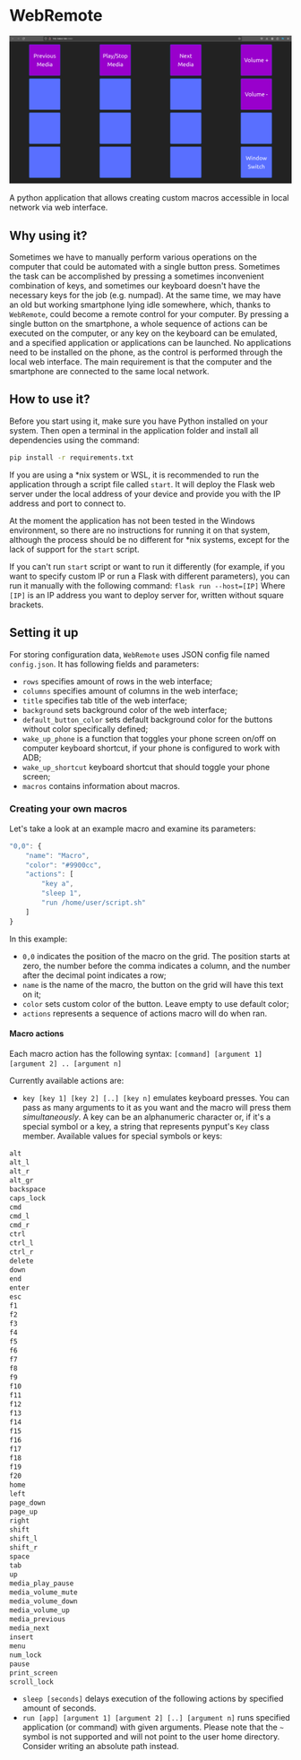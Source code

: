 # WebRemote

![Demo picture](pictures/screenshot.png "Demo picture")

A python application that allows creating custom macros accessible in local network via web interface.

## Why using it?

Sometimes we have to manually perform various operations on the computer that could be automated with a single button press. Sometimes the task can be accomplished by pressing a sometimes inconvenient combination of keys, and sometimes our keyboard doesn't have the necessary keys for the job (e.g. numpad). At the same time, we may have an old but working smartphone lying idle somewhere, which, thanks to `WebRemote`, could become a remote control for your computer. By pressing a single button on the smartphone, a whole sequence of actions can be executed on the computer, or any key on the keyboard can be emulated, and a specified application or applications can be launched. No applications need to be installed on the phone, as the control is performed through the local web interface. The main requirement is that the computer and the smartphone are connected to the same local network.

## How to use it?

Before you start using it, make sure you have Python installed on your system. Then open a terminal in the application folder and install all dependencies using the command:
```sh
pip install -r requirements.txt
```

If you are using a *nix system or WSL, it is recommended to run the application through a script file called `start`. It will deploy the Flask web server under the local address of your device and provide you with the IP address and port to connect to.

At the moment the application has not been tested in the Windows environment, so there are no instructions for running it on that system, although the process should be no different for *nix systems, except for the lack of support for the `start` script.

If you can't run `start` script or want to run it differently (for example, if you want to specify custom IP or run a Flask with different parameters), you can run it manually with the following command:
`flask run --host=[IP]`
Where `[IP]` is an IP address you want to deploy server for, written without square brackets.

## Setting it up

For storing configuration data, `WebRemote` uses JSON config file named `config.json`. It has following fields and parameters:
* `rows` specifies amount of rows in the web interface;
* `columns` specifies amount of columns in the web interface;
* `title` specifies tab title of the web interface;
* `background` sets background color of the web interface;
* `default_button_color` sets default background color for the buttons without color specifically defined;
* `wake_up_phone` is a function that toggles your phone screen on/off on computer keyboard shortcut, if your phone is configured to work with ADB;
* `wake_up_shortcut` keyboard shortcut that should toggle your phone screen;
* `macros` contains information about macros.

### Creating your own macros

Let's take a look at an example macro and examine its parameters:

```js
"0,0": {
    "name": "Macro",
    "color": "#9900cc",
    "actions": [
        "key a",
        "sleep 1",
        "run /home/user/script.sh"
    ]
}
```

In this example: 
* `0,0` indicates the position of the macro on the grid. The position starts at zero, the number before the comma indicates a column, and the number after the decimal point indicates a row;
* `name` is the name of the macro, the button on the grid will have this text on it;
* `color` sets custom color of the button. Leave empty to use default color;
* `actions` represents a sequence of actions macro will do when ran.

#### Macro actions

Each macro action has the following syntax:
`[command] [argument 1] [argument 2] .. [argument n]`

Currently available actions are:
* `key [key 1] [key 2] [..] [key n]` emulates keyboard presses. You can pass as many arguments to it as you want and the macro will press them _simultaneously_. A key can be an alphanumeric character or, if it's a special symbol or a key, a string that represents pynput's `Key` class member.
Available values for special symbols or keys:
```
alt
alt_l
alt_r
alt_gr
backspace
caps_lock
cmd
cmd_l
cmd_r
ctrl
ctrl_l
ctrl_r
delete
down
end
enter
esc
f1
f2
f3
f4
f5
f6
f7
f8
f9
f10
f11
f12
f13
f14
f15
f16
f17
f18
f19
f20
home
left
page_down
page_up
right
shift
shift_l
shift_r
space
tab
up
media_play_pause
media_volume_mute
media_volume_down
media_volume_up
media_previous
media_next
insert
menu
num_lock
pause
print_screen
scroll_lock
```

* `sleep [seconds]` delays execution of the following actions by specified amount of seconds.
* `run [app] [argument 1] [argument 2] [..] [argument n]` runs specified application (or command) with given arguments. Please note that the `~` symbol is not supported and will not point to the user home directory. Consider writing an absolute path instead.